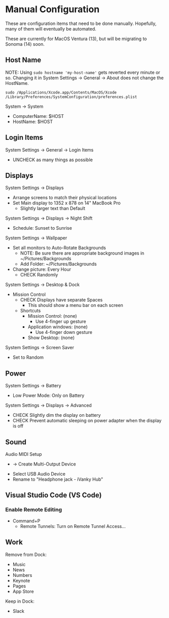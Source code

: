 # Manual Configuration

These are configuration items that need to be done manually.
Hopefully, many of them will eventually be automated.

These are currently for MacOS Ventura (13), but will be migrating to Sonoma (14) soon.

## Host Name

NOTE: Using `sudo hostname 'my-host-name'` gets reverted every minute or so.
Changing it in System Settings -> General -> About does not change the HostName.

~~~ shell
sudo /Applications/Xcode.app/Contents/MacOS/Xcode /Library/Preferences/SystemConfiguration/preferences.plist
~~~

System -> System

- ComputerName: $HOST
- HostName: $HOST

## Login Items

System Settings -> General -> Login Items

- UNCHECK as many things as possible

## Displays

System Settings -> Displays

- Arrange screens to match their physical locations
- Set Main display to 1352 x 878 on 14" MacBook Pro
    - Slightly larger text than Default

System Settings -> Displays -> Night Shift

- Schedule: Sunset to Sunrise

System Settings -> Wallpaper

- Set all monitors to Auto-Rotate Backgrounds
    - NOTE: Be sure there are appropriate background images in ~/Pictures/Backgrounds
    - Add Folder: ~/Pictures/Backgrounds
- Change picture: Every Hour
    - CHECK Randomly

System Settings -> Desktop & Dock

- Mission Control
    - CHECK Displays have separate Spaces
        - This should show a menu bar on each screen
    - Shortcuts
        - Mission Control: (none)
            - Use 4-finger up gesture
        - Application windows: (none)
            - Use 4-finger down gesture
        - Show Desktop: (none)

System Settings -> Screen Saver

- Set to Random

## Power

System Settings -> Battery

- Low Power Mode: Only on Battery

System Settings -> Displays -> Advanced

- CHECK Slightly dim the display on battery
- CHECK Prevent automatic sleeping on power adapter when the display is off

## Sound

Audio MIDI Setup

+ -> Create Multi-Output Device

- Select USB Audio Device
- Rename to "Headphone jack - iVanky Hub"

## Visual Studio Code (VS Code)

### Enable Remote Editing

- Command+P
    - Remote Tunnels: Turn on Remote Tunnel Access...


## Work

Remove from Dock:

- Music
- News
- Numbers
- Keynote
- Pages
- App Store

Keep in Dock:

- Slack
